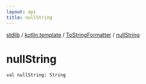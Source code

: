 ```yaml
---
layout: api
title: nullString
---
```

[stdlib](../../index.html) / [kotlin.template](../index.html) / [ToStringFormatter](index.html) / [nullString](nullString.html)

# nullString

```
val nullString: String
```
